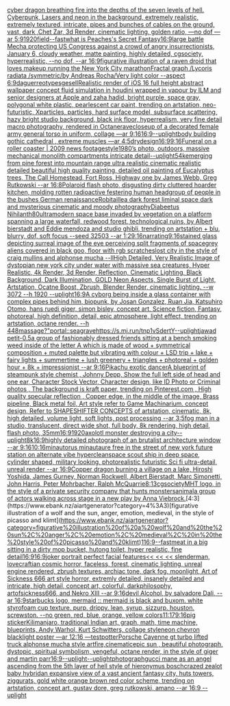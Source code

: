 [cyber dragon breathing fire into the depths of the seven levels of hell. Cyberpunk, Lasers and neon in the background, extremely realistic, extremely textured, intricate, pipes and bunches of cables on the ground, vast, dark ,Chet Zar, 3d Render, cinematic lighting, golden ratio,  —no dof —ar 5:9](https://www.ebank.nz/aiartgenerator?category=cyber%20dragon%20breathing%20fire%20into%20the%20depths%20of%20the%20seven%20levels%20of%20hell.%20Cyberpunk%2C%20Lasers%20and%20neon%20in%20the%20background%2C%20extremely%20realistic%2C%20extremely%20textured%2C%20intricate%2C%20pipes%20and%20bunches%20of%20cables%20on%20the%20ground%2C%20vast%2C%20dark%20%2CChet%20Zar%2C%203d%20Render%2C%20cinematic%20lighting%2C%20golden%20ratio%2C%20%20%E2%80%94no%20dof%20%E2%80%94ar%205%3A9)[1920](https://www.ebank.nz/aiartgenerator?category=1920)[field](https://www.ebank.nz/aiartgenerator?category=field)[--fast](https://www.ebank.nz/aiartgenerator?category=--fast)[what is Peaches's Secret Fantasy](https://www.ebank.nz/aiartgenerator?category=what%20is%20Peaches%27s%20Secret%20Fantasy)[16:9](https://www.ebank.nz/aiartgenerator?category=16%3A9)[large battle Mecha protecting US Congress against a crowd of angry insurrectionists, January 6, cloudy weather, matte painting, highly detailed, cgsociety, hyperrealistic, --no dof, --ar 16:9](https://www.ebank.nz/aiartgenerator?category=large%20battle%20Mecha%20protecting%20US%20Congress%20against%20a%20crowd%20of%20angry%20insurrectionists%2C%20January%206%2C%20cloudy%20weather%2C%20matte%20painting%2C%20highly%20detailed%2C%20cgsociety%2C%20hyperrealistic%2C%20--no%20dof%2C%20--ar%2016%3A9)[figurative illustration of a raven droid that loves makeup running the New York City marathon](https://www.ebank.nz/aiartgenerator?category=figurative%20illustration%20of%20a%20raven%20droid%20that%20loves%20makeup%20running%20the%20New%20York%20City%20marathon)[Fractal graph /Lycoris radiata /symmetric/by Andreas Rocha/Very light color   --aspect 6:9](https://www.ebank.nz/aiartgenerator?category=Fractal%20graph%20/Lycoris%20radiata%20/symmetric/by%20Andreas%20Rocha/Very%20light%20color%20%20%20--aspect%206%3A9)[daguerreotypes](https://www.ebank.nz/aiartgenerator?category=daguerreotypes)[gesell](https://www.ebank.nz/aiartgenerator?category=gesell)[Realistic render of iOS 16 full height abstract wallpaper concept fluid simulation in houdini wrapped in vapour by ILM and senior designers at Apple and zaha hadid, bright purple, space gray, polygonal white plastic, pearlescent car paint, trending on artstation, neo-futuristic, Xparticles, particles, hard surface model, subsurface scattering, hazy bright studio background, black ink floor, hyperrealism, very fine detail macro photography, rendered in Octane](https://www.ebank.nz/aiartgenerator?category=Realistic%20render%20of%20iOS%2016%20full%20height%20abstract%20wallpaper%20concept%20fluid%20simulation%20in%20houdini%20wrapped%20in%20vapour%20by%20ILM%20and%20senior%20designers%20at%20Apple%20and%20zaha%20hadid%2C%20bright%20purple%2C%20space%20gray%2C%20polygonal%20white%20plastic%2C%20pearlescent%20car%20paint%2C%20trending%20on%20artstation%2C%20neo-futuristic%2C%20Xparticles%2C%20particles%2C%20hard%20surface%20model%2C%20subsurface%20scattering%2C%20hazy%20bright%20studio%20background%2C%20black%20ink%20floor%2C%20hyperrealism%2C%20very%20fine%20detail%20macro%20photography%2C%20rendered%20in%20Octane)[rave](https://www.ebank.nz/aiartgenerator?category=rave)[closeup of a decorated female army general torso in uniform, collage —ar 9:16](https://www.ebank.nz/aiartgenerator?category=closeup%20of%20a%20decorated%20female%20army%20general%20torso%20in%20uniform%2C%20collage%20%E2%80%94ar%209%3A16)[16:9](https://www.ebank.nz/aiartgenerator?category=16%3A9)[--uplight](https://www.ebank.nz/aiartgenerator?category=--uplight)[body building gothic cathedral , extreme muscles —ar 4:5](https://www.ebank.nz/aiartgenerator?category=body%20building%20gothic%20cathedral%20%2C%20extreme%20muscles%20%E2%80%94ar%204%3A5)[dry](https://www.ebank.nz/aiartgenerator?category=dry)[design](https://www.ebank.nz/aiartgenerator?category=design)[16:9](https://www.ebank.nz/aiartgenerator?category=16%3A9)[9:16](https://www.ebank.nz/aiartgenerator?category=9%3A16)[Funeral on a roller coaster | 2009 news footage](https://www.ebank.nz/aiartgenerator?category=Funeral%20on%20a%20roller%20coaster%20%7C%202009%20news%20footage)[style](https://www.ebank.nz/aiartgenerator?category=style)[1980’s photo, outdoors, massive mechanical monolith compartments intricate detail](https://www.ebank.nz/aiartgenerator?category=1980%E2%80%99s%20photo%2C%20outdoors%2C%20massive%20mechanical%20monolith%20compartments%20intricate%20detail)[--uplight](https://www.ebank.nz/aiartgenerator?category=--uplight)[5](https://www.ebank.nz/aiartgenerator?category=5)[4k](https://www.ebank.nz/aiartgenerator?category=4k)[emerging from pine forest into mountain range ultra realistic cinematic realistic detailed beautiful high quality painting, detailed oil painting of Eucalyptus trees, The Call Homestead, Fort Ross, Highway one by James Webb, Greg Rutkowski --ar 16:8](https://www.ebank.nz/aiartgenerator?category=emerging%20from%20pine%20forest%20into%20mountain%20range%20ultra%20realistic%20cinematic%20realistic%20detailed%20beautiful%20high%20quality%20painting%2C%20detailed%20oil%20painting%20of%20Eucalyptus%20trees%2C%20The%20Call%20Homestead%2C%20Fort%20Ross%2C%20Highway%20one%20by%20James%20Webb%2C%20Greg%20Rutkowski%20--ar%2016%3A8)[Polaroid flash photo, disgusting dirty cluttered hoarder kitchen, molding rotten radioactive festering human head](https://www.ebank.nz/aiartgenerator?category=Polaroid%20flash%20photo%2C%20disgusting%20dirty%20cluttered%20hoarder%20kitchen%2C%20molding%20rotten%20radioactive%20festering%20human%20head)[group of people in the bushes German renaissance](https://www.ebank.nz/aiartgenerator?category=group%20of%20people%20in%20the%20bushes%20German%20renaissance)[Robitaille](https://www.ebank.nz/aiartgenerator?category=Robitaille)[a dark forest liminal space dark and mysterious cinematic and moody photography](https://www.ebank.nz/aiartgenerator?category=a%20dark%20forest%20liminal%20space%20dark%20and%20mysterious%20cinematic%20and%20moody%20photography)[Diabeetus Nihilanth](https://www.ebank.nz/aiartgenerator?category=Diabeetus%20Nihilanth)[80](https://www.ebank.nz/aiartgenerator?category=80)[ultramodern space base invaded by vegetation on a platform spanning a large waterfall, redwood forest, technological ruins, by Albert bierstadt and Eddie mendoza and studio ghibli, trending on artstation + blu, blurry, dof, soft focus --seed 32503 --ar 1:2](https://www.ebank.nz/aiartgenerator?category=ultramodern%20space%20base%20invaded%20by%20vegetation%20on%20a%20platform%20spanning%20a%20large%20waterfall%2C%20redwood%20forest%2C%20technological%20ruins%2C%20by%20Albert%20bierstadt%20and%20Eddie%20mendoza%20and%20studio%20ghibli%2C%20trending%20on%20artstation%20%2B%20blu%2C%20blurry%2C%20dof%2C%20soft%20focus%20--seed%2032503%20--ar%201%3A2)[9:16](https://www.ebank.nz/aiartgenerator?category=9%3A16)[narrating](https://www.ebank.nz/aiartgenerator?category=narrating)[9:16](https://www.ebank.nz/aiartgenerator?category=9%3A16)[stained glass depicting surreal image of the eye perceiving split fragments of space](https://www.ebank.nz/aiartgenerator?category=stained%20glass%20depicting%20surreal%20image%20of%20the%20eye%20perceiving%20split%20fragments%20of%20space)[grey aliens covered in black goo, floor with rgb scratches](https://www.ebank.nz/aiartgenerator?category=grey%20aliens%20covered%20in%20black%20goo%2C%20floor%20with%20rgb%20scratches)[lost city in the style of craig mullins and alphonse mucha --ll](https://www.ebank.nz/aiartgenerator?category=lost%20city%20in%20the%20style%20of%20craig%20mullins%20and%20alphonse%20mucha%20--ll)[High Detailed, Very Realistic Image of dystopian new york city under water with massive sea creatures, Hyper Realistic, 4k Render, 3d Render, Reflection, Cinematic Lighting, Black Background, Dark Illumination, GOLD Neon Aspects, Single Burst of Light, Artstation, Ocatne Boost, Zbrush, Blender Render, cinematic lighting. --w 3072 --h 1920 --uplight](https://www.ebank.nz/aiartgenerator?category=High%20Detailed%2C%20Very%20Realistic%20Image%20of%20dystopian%20new%20york%20city%20under%20water%20with%20massive%20sea%20creatures%2C%20Hyper%20Realistic%2C%204k%20Render%2C%203d%20Render%2C%20Reflection%2C%20Cinematic%20Lighting%2C%20Black%20Background%2C%20Dark%20Illumination%2C%20GOLD%20Neon%20Aspects%2C%20Single%20Burst%20of%20Light%2C%20Artstation%2C%20Ocatne%20Boost%2C%20Zbrush%2C%20Blender%20Render%2C%20cinematic%20lighting.%20--w%203072%20--h%201920%20--uplight)[16:9](https://www.ebank.nz/aiartgenerator?category=16%3A9)[A cyborg being inside a glass container with complex pipes behind him, biopunk, by Josan Gonzalez, Ruan Jia, Katsuhiro Otomo, hans ruedi giger, simon bisley, concept art, Science fiction, Fantasy,  photoreal,  high definition, detail, epic atmosphere, light effect,  trending on artstation, octane render.  --h 448](https://www.ebank.nz/aiartgenerator?category=A%20cyborg%20being%20inside%20a%20glass%20container%20with%20complex%20pipes%20behind%20him%2C%20biopunk%2C%20by%20Josan%20Gonzalez%2C%20Ruan%20Jia%2C%20Katsuhiro%20Otomo%2C%20hans%20ruedi%20giger%2C%20simon%20bisley%2C%20concept%20art%2C%20Science%20fiction%2C%20Fantasy%2C%20%20photoreal%2C%20%20high%20definition%2C%20detail%2C%20epic%20atmosphere%2C%20light%20effect%2C%20%20trending%20on%20artstation%2C%20octane%20render.%20%20--h%20448)[massage?"](https://www.ebank.nz/aiartgenerator?category=massage%3F%22)[portal::](https://www.ebank.nz/aiartgenerator?category=portal%3A%3A)[seagrave](https://www.ebank.nz/aiartgenerator?category=seagrave)[<https://s.mj.run/tnp1vSdertY>](https://www.ebank.nz/aiartgenerator?category=%3Chttps%3A//s.mj.run/tnp1vSdertY%3E)[--uplight](https://www.ebank.nz/aiartgenerator?category=--uplight)[jawad petit](https://www.ebank.nz/aiartgenerator?category=jawad%20petit)[-0.5](https://www.ebank.nz/aiartgenerator?category=-0.5)[a group of fashionably dressed friends sitting at a bench smoking weed inside of the letter A which is made of wood  + symmetrical composition + muted palette but vibrating with colour + LSD trip + lake + fairy lights + summertime + lush greenery + triangles + photoreal + golden hour + 8k + impressionist --ar 9:16](https://www.ebank.nz/aiartgenerator?category=a%20group%20of%20fashionably%20dressed%20friends%20sitting%20at%20a%20bench%20smoking%20weed%20inside%20of%20the%20letter%20A%20which%20is%20made%20of%20wood%20%20%2B%20symmetrical%20composition%20%2B%20muted%20palette%20but%20vibrating%20with%20colour%20%2B%20LSD%20trip%20%2B%20lake%20%2B%20fairy%20lights%20%2B%20summertime%20%2B%20lush%20greenery%20%2B%20triangles%20%2B%20photoreal%20%2B%20golden%20hour%20%2B%208k%20%2B%20impressionist%20--ar%209%3A16)[Pikachu exotic dancer](https://www.ebank.nz/aiartgenerator?category=Pikachu%20exotic%20dancer)[A blueprint of steampunk style chemist , Johnny Depp,  Show the full left side of head and one ear,  Character Stock Vector, Character design, like ID Photo or Criminal photos , The background is kraft paper,  trending on Pinterest.com  , High quality specular reflection ,  Copper  edge, in the middle of the image, Brass pipeline,  Black metal foil,  Art style refer to Game Machinarium.  concept design, Refer to SHAPESHIFTER CONCEPTS  of artstation, cinematic,  8k, high detailed,  volume light,  soft lights,  post processing    --ar 3:5](https://www.ebank.nz/aiartgenerator?category=A%20blueprint%20of%20steampunk%20style%20chemist%20%2C%20Johnny%20Depp%2C%20%20Show%20the%20full%20left%20side%20of%20head%20and%20one%20ear%2C%20%20Character%20Stock%20Vector%2C%20Character%20design%2C%20like%20ID%20Photo%20or%20Criminal%20photos%20%2C%20The%20background%20is%20kraft%20paper%2C%20%20trending%20on%20Pinterest.com%20%20%2C%20High%20quality%20specular%20reflection%20%2C%20%20Copper%20%20edge%2C%20in%20the%20middle%20of%20the%20image%2C%20Brass%20pipeline%2C%20%20Black%20metal%20foil%2C%20%20Art%20style%20refer%20to%20Game%20Machinarium.%20%20concept%20design%2C%20Refer%20to%20SHAPESHIFTER%20CONCEPTS%20%20of%20artstation%2C%20cinematic%2C%20%208k%2C%20high%20detailed%2C%20%20volume%20light%2C%20%20soft%20lights%2C%20%20post%20processing%20%20%20%20--ar%203%3A5)[fog man in a studio, translucent, direct wide shot, full body, 8k rendering, high detail, flash photo, 35mm](https://www.ebank.nz/aiartgenerator?category=fog%20man%20in%20a%20studio%2C%20translucent%2C%20direct%20wide%20shot%2C%20full%20body%2C%208k%20rendering%2C%20high%20detail%2C%20flash%20photo%2C%2035mm)[16:9](https://www.ebank.nz/aiartgenerator?category=16%3A9)[1920](https://www.ebank.nz/aiartgenerator?category=1920)[axolotl monster destroying a city](https://www.ebank.nz/aiartgenerator?category=axolotl%20monster%20destroying%20a%20city)[--uplight](https://www.ebank.nz/aiartgenerator?category=--uplight)[8k](https://www.ebank.nz/aiartgenerator?category=8k)[16:9](https://www.ebank.nz/aiartgenerator?category=16%3A9)[highly detailed photograph of an brutalist architecture window --ar 9:16](https://www.ebank.nz/aiartgenerator?category=highly%20detailed%20photograph%20of%20an%20brutalist%20architecture%20window%20--ar%209%3A16)[10:16](https://www.ebank.nz/aiartgenerator?category=10%3A16)[minautorus minautaure free in the street of new york future station on alternate vibe hyperclean](https://www.ebank.nz/aiartgenerator?category=minautorus%20minautaure%20free%20in%20the%20street%20of%20new%20york%20future%20station%20on%20alternate%20vibe%20hyperclean)[space scout ship in deep space, cylinder shaped, military looking, photorealistic futuristic Sci fi ultra-detail, unreal render --ar 16:9](https://www.ebank.nz/aiartgenerator?category=space%20scout%20ship%20in%20deep%20space%2C%20cylinder%20shaped%2C%20military%20looking%2C%20photorealistic%20futuristic%20Sci%20fi%20ultra-detail%2C%20unreal%20render%20--ar%2016%3A9)[Copper dragon burning a village on a lake, Hiroshi Yoshida, James Gurney, Norman Rockwell, Albert Bierstadt, Marc Simonetti, John Harris, Peter Mohrbacher, Ralph McQuarrie](https://www.ebank.nz/aiartgenerator?category=Copper%20dragon%20burning%20a%20village%20on%20a%20lake%2C%20Hiroshi%20Yoshida%2C%20James%20Gurney%2C%20Norman%20Rockwell%2C%20Albert%20Bierstadt%2C%20Marc%20Simonetti%2C%20John%20Harris%2C%20Peter%20Mohrbacher%2C%20Ralph%20McQuarrie)[8:13](https://www.ebank.nz/aiartgenerator?category=8%3A13)[cgsociety](https://www.ebank.nz/aiartgenerator?category=cgsociety)[MHT logo, in the style of a private security company that hunts monsters](https://www.ebank.nz/aiartgenerator?category=MHT%20logo%2C%20in%20the%20style%20of%20a%20private%20security%20company%20that%20hunts%20monsters)[animal](https://www.ebank.nz/aiartgenerator?category=animal)[a group of actors walking across stage  in a new play by Anna Viebrock.](https://www.ebank.nz/aiartgenerator?category=a%20group%20of%20actors%20walking%20across%20stage%20%20in%20a%20new%20play%20by%20Anna%20Viebrock.)[4:3](https://www.ebank.nz/aiartgenerator?category=4%3A3)[figurative illustration of a wolf and the sun, anger, emotion, medieval, in the style of picasso and klimt](https://www.ebank.nz/aiartgenerator?category=figurative%20illustration%20of%20a%20wolf%20and%20the%20sun%2C%20anger%2C%20emotion%2C%20medieval%2C%20in%20the%20style%20of%20picasso%20and%20klimt)[1](https://www.ebank.nz/aiartgenerator?category=1)[16:9](https://www.ebank.nz/aiartgenerator?category=16%3A9)[--fast](https://www.ebank.nz/aiartgenerator?category=--fast)[meat in a big sitting in a dirty mop bucket, hutong toilet, hyper realistic, fine detail](https://www.ebank.nz/aiartgenerator?category=meat%20in%20a%20big%20sitting%20in%20a%20dirty%20mop%20bucket%2C%20hutong%20toilet%2C%20hyper%20realistic%2C%20fine%20detail)[16:9](https://www.ebank.nz/aiartgenerator?category=16%3A9)[16:9](https://www.ebank.nz/aiartgenerator?category=16%3A9)[joker portrait perfect facial features](https://www.ebank.nz/aiartgenerator?category=joker%20portrait%20perfect%20facial%20features)[<< << << slenderman, lovecraftian cosmic horror, faceless, forest, cinematic lighting, unreal engine rendered, zbrush textures, archiac tone, dark fog, moonlight, Art of Sickness 666 art style horror, extremly detailed, insanely detailed and intricate, high detail, concept art, colorful, darkphilosophy, artofsickness666, and Nekro XIII --ar 9:16](https://www.ebank.nz/aiartgenerator?category=%3C%3C%20%3C%3C%20%3C%3C%20slenderman%2C%20lovecraftian%20cosmic%20horror%2C%20faceless%2C%20forest%2C%20cinematic%20lighting%2C%20unreal%20engine%20rendered%2C%20zbrush%20textures%2C%20archiac%20tone%2C%20dark%20fog%2C%20moonlight%2C%20Art%20of%20Sickness%20666%20art%20style%20horror%2C%20extremly%20detailed%2C%20insanely%20detailed%20and%20intricate%2C%20high%20detail%2C%20concept%20art%2C%20colorful%2C%20darkphilosophy%2C%20artofsickness666%2C%20and%20Nekro%20XIII%20--ar%209%3A16)[devil Alcohol, by salvadore Dali, --ar 16:9](https://www.ebank.nz/aiartgenerator?category=devil%20Alcohol%2C%20by%20salvadore%20Dali%2C%20--ar%2016%3A9)[starbucks logo, mermaid :: mermaid is black and buxom. white styrofoam cup texture. purp. drippy. lean, syrup, sizzurp. houston. screwston. --no green, red, blue, orange, yellow colors](https://www.ebank.nz/aiartgenerator?category=starbucks%20logo%2C%20mermaid%20%3A%3A%20mermaid%20is%20black%20and%20buxom.%20white%20styrofoam%20cup%20texture.%20purp.%20drippy.%20lean%2C%20syrup%2C%20sizzurp.%20houston.%20screwston.%20--no%20green%2C%20red%2C%20blue%2C%20orange%2C%20yellow%20colors)[](https://www.ebank.nz/aiartgenerator?category=)[11:17](https://www.ebank.nz/aiartgenerator?category=11%3A17)[9:16](https://www.ebank.nz/aiartgenerator?category=9%3A16)[pig sticker](https://www.ebank.nz/aiartgenerator?category=pig%20sticker)[Kilimanjaro, traditional Indian art, graph, math, time machine, blueprints, Andy Warhol, Kurt Schwitters, collage style](https://www.ebank.nz/aiartgenerator?category=Kilimanjaro%2C%20traditional%20Indian%20art%2C%20graph%2C%20math%2C%20time%20machine%2C%20blueprints%2C%20Andy%20Warhol%2C%20Kurt%20Schwitters%2C%20collage%20style)[neon chevron blacklight poster —ar 12:16 —test](https://www.ebank.nz/aiartgenerator?category=neon%20chevron%20blacklight%20poster%20%E2%80%94ar%2012%3A16%20%E2%80%94test)[potter](https://www.ebank.nz/aiartgenerator?category=potter)[Porsche Cayenne gt turbo lifted truck alphonse mucha style art](https://www.ebank.nz/aiartgenerator?category=Porsche%20Cayenne%20gt%20turbo%20lifted%20truck%20alphonse%20mucha%20style%20art)[fire,cinematic](https://www.ebank.nz/aiartgenerator?category=fire%2Ccinematic)[epic sun , beautiful photograph, dystopic, spiritual symbolism, vengeful, octane render, in the style of giger and martin parr](https://www.ebank.nz/aiartgenerator?category=epic%20sun%20%2C%20beautiful%20photograph%2C%20dystopic%2C%20spiritual%20symbolism%2C%20vengeful%2C%20octane%20render%2C%20in%20the%20style%20of%20giger%20and%20martin%20parr)[16:9](https://www.ebank.nz/aiartgenerator?category=16%3A9)[--uplight](https://www.ebank.nz/aiartgenerator?category=--uplight)[--uplight](https://www.ebank.nz/aiartgenerator?category=--uplight)[photograph](https://www.ebank.nz/aiartgenerator?category=photograph)[gucci mane as an angel ascending from the 5th layer of hell style of hieronymus bosch](https://www.ebank.nz/aiartgenerator?category=gucci%20mane%20as%20an%20angel%20ascending%20from%20the%205th%20layer%20of%20hell%20style%20of%20hieronymus%20bosch)[crazed zealot baby hybrid](https://www.ebank.nz/aiartgenerator?category=crazed%20zealot%20baby%20hybrid)[an expansive view of a vast ancient fantasy city, huts towers,  ziggurats,  gold white orange brown red color scheme, trending on artstation, concept art, gustav dore, greg rutkowski, amano --ar 16:9 --uplight](https://www.ebank.nz/aiartgenerator?category=an%20expansive%20view%20of%20a%20vast%20ancient%20fantasy%20city%2C%20huts%20towers%2C%20%20ziggurats%2C%20%20gold%20white%20orange%20brown%20red%20color%20scheme%2C%20trending%20on%20artstation%2C%20concept%20art%2C%20gustav%20dore%2C%20greg%20rutkowski%2C%20amano%20--ar%2016%3A9%20--uplight)